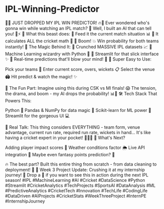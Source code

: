 # IPL-Winning-Predictor
🏏🔥 JUST DROPPED MY IPL WIN PREDICTOR! 🔥🏏
Ever wondered who's gonna win while watching an IPL match? 🤔 Well, I built an AI that can tell you! 🤖⚡
🎯 What this beast does:
🔹 Feed it the current match situation 📊
🔹 It calculates ALL the cricket math 🧮
🔹 Boom! 💥 Win probability for both teams instantly!
🚀 The Magic Behind It:
🔸 Crunched MASSIVE IPL datasets 📈
🔸 Machine Learning wizardry with Python 🐍
🔸 Streamlit for that slick interface ✨
🔸 Real-time predictions that'll blow your mind! 🤯
📱 Super Easy to Use:

Pick your teams 🏏
Enter current score, overs, wickets 📋
Select the venue 🏟️
Hit predict & watch the magic! ✨

🎪 The Fun Part:
Imagine using this during CSK vs MI finals! 😱 The tension, the drama, and boom - my AI drops the probability! 📊💯
🛠️ Tech Stack That Powers This:

Python 🐍
Pandas & NumPy for data magic 🔢
Scikit-learn for ML power 🧠
Streamlit for the gorgeous UI 💻

🎲 Real Talk:
This thing considers EVERYTHING - team form, venue advantage, current run rate, required run rate, wickets in hand... It's like having a cricket expert in your pocket! 🏏👨‍💻
🚀 What's Next?

Adding player impact scores 👥
Weather conditions factor 🌦️
Live API integration 📡
Maybe even fantasy points prediction? 🤔

🔥 The best part? Built this entire thing from scratch - from data cleaning to deployment! 💪
📅 Week 3 Project Update: Crushing it at my internship journey! 🎯
Drop a 🏏 if you want to see this in action during the next IPL season!
#IPL #MachineLearning #AI #Cricket #DataScience #Python #Streamlit #CricketAnalytics #TechProjects #SportsAI #DataAnalysis #ML #PredictiveAnalytics #CricketTech #Innovation #TechLife #CodingLife #DataDriven #AIProjects #CricketStats #WeekThreeProject #InternPE #InternshipJourney

